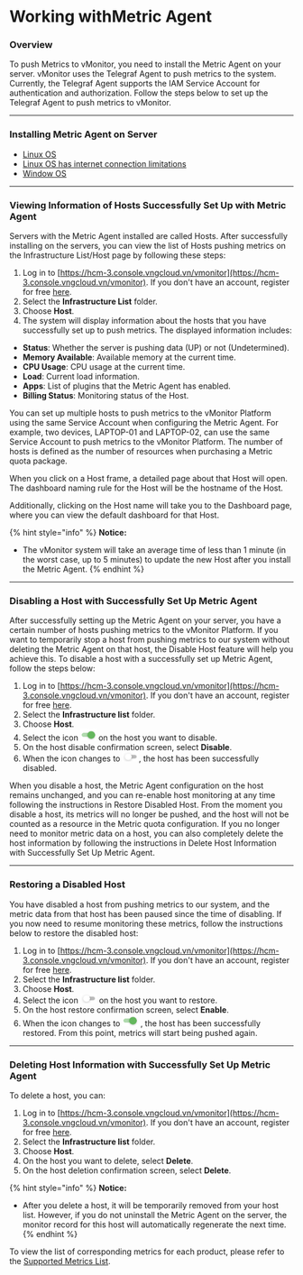 # Working withMetric Agent

### Overview

To push Metrics to vMonitor, you need to install the Metric Agent on your server. vMonitor uses the Telegraf Agent to push metrics to the system. Currently, the Telegraf Agent supports the IAM Service Account for authentication and authorization. Follow the steps below to set up the Telegraf Agent to push metrics to vMonitor.

***

### Installing Metric Agent on Server

* [Linux OS](cai-dat-metric-agent-tren-server/linux-os.md)
* [Linux OS has internet connection limitations](cai-dat-metric-agent-tren-server/linux-os-co-gioi-han-ket-noi-internet.md)
* [Window OS](cai-dat-metric-agent-tren-server/window-os.md)

***

### Viewing Information of Hosts Successfully Set Up with Metric Agent

Servers with the Metric Agent installed are called Hosts. After successfully installing on the servers, you can view the list of Hosts pushing metrics on the Infrastructure List/Host page by following these steps:

1. Log in to [https://hcm-3.console.vngcloud.vn/vmonitor](https://hcm-3.console.vngcloud.vn/vmonitor). If you don't have an account, register for free [here](https://register.vngcloud.vn/signup).
2. Select the **Infrastructure List** folder.
3. Choose **Host**.
4. The system will display information about the hosts that you have successfully set up to push metrics. The displayed information includes:

* **Status**: Whether the server is pushing data (UP) or not (Undetermined).
* **Memory Available**: Available memory at the current time.
* **CPU Usage**: CPU usage at the current time.
* **Load**: Current load information.
* **Apps**: List of plugins that the Metric Agent has enabled.
* **Billing Status**: Monitoring status of the Host.

You can set up multiple hosts to push metrics to the vMonitor Platform using the same Service Account when configuring the Metric Agent. For example, two devices, LAPTOP-01 and LAPTOP-02, can use the same Service Account to push metrics to the vMonitor Platform. The number of hosts is defined as the number of resources when purchasing a Metric quota package.

When you click on a Host frame, a detailed page about that Host will open. The dashboard naming rule for the Host will be the hostname of the Host.

Additionally, clicking on the Host name will take you to the Dashboard page, where you can view the default dashboard for that Host.

{% hint style="info" %}
**Notice:**

* The vMonitor system will take an average time of less than 1 minute (in the worst case, up to 5 minutes) to update the new Host after you install the Metric Agent.
{% endhint %}

***

### Disabling a Host with Successfully Set Up Metric Agent

After successfully setting up the Metric Agent on your server, you have a certain number of hosts pushing metrics to the vMonitor Platform. If you want to temporarily stop a host from pushing metrics to our system without deleting the Metric Agent on that host, the Disable Host feature will help you achieve this. To disable a host with a successfully set up Metric Agent, follow the steps below:

1. Log in to [https://hcm-3.console.vngcloud.vn/vmonitor](https://hcm-3.console.vngcloud.vn/vmonitor). If you don't have an account, register for free [here](https://hcm-3.console.vngcloud.vn/vmonitor).
2. Select the **Infrastructure list** folder.
3. Choose **Host**.
4. Select the icon  ![](../../../../.gitbook/assets/image.png)  on the host you want to disable.
5. On the host disable confirmation screen, select **Disable**.
6. When the icon changes to ![](<../../../../.gitbook/assets/image (1).png>), the host has been successfully disabled.

When you disable a host, the Metric Agent configuration on the host remains unchanged, and you can re-enable host monitoring at any time following the instructions in Restore Disabled Host. From the moment you disable a host, its metrics will no longer be pushed, and the host will not be counted as a resource in the Metric quota configuration. If you no longer need to monitor metric data on a host, you can also completely delete the host information by following the instructions in Delete Host Information with Successfully Set Up Metric Agent.

***

### Restoring a Disabled Host

You have disabled a host from pushing metrics to our system, and the metric data from that host has been paused since the time of disabling. If you now need to resume monitoring these metrics, follow the instructions below to restore the disabled host:

1. Log in to [https://hcm-3.console.vngcloud.vn/vmonitor](https://hcm-3.console.vngcloud.vn/vmonitor). If you don't have an account, register for free [here](https://hcm-3.console.vngcloud.vn/vmonitor).
2. Select the **Infrastructure list** folder.
3. Choose **Host**.
4. Select the icon ![](<../../../../.gitbook/assets/image (1).png>) on the host you want to restore.
5. On the host restore confirmation screen, select **Enable**.
6. When the icon changes to  ![](../../../../.gitbook/assets/image.png)  , the host has been successfully restored. From this point, metrics will start being pushed again.

***

### Deleting Host Information with Successfully Set Up Metric Agent

To delete a host, you can:

1. Log in to [https://hcm-3.console.vngcloud.vn/vmonitor](https://hcm-3.console.vngcloud.vn/vmonitor). If you don't have an account, register for free [here](https://register.vngcloud.vn/signup).
2. Select the **Infrastructure list** folder.
3. Choose **Host**.
4. On the host you want to delete, select **Delete**.
5. On the host deletion confirmation screen, select **Delete**.

{% hint style="info" %}
**Notice:**

* After you delete a host, it will be temporarily removed from your host list. However, if you do not uninstall the Metric Agent on the server, the monitor record for this host will automatically regenerate the next time.
{% endhint %}

To view the list of corresponding metrics for each product, please refer to the [Supported Metrics List](../danh-sach-metrics-ho-tro/).

